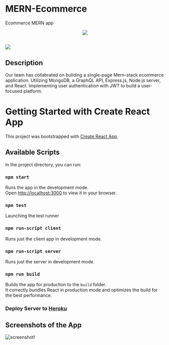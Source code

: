 # MERN-Ecommerce

Ecommerce MERN app   
 <p align="center">
   <a href="https://github.com/OilPainter1/mern/blob/master/LICENSE">
      <img src="https://img.shields.io/badge/License-MIT-green.svg" />
   </a>
</p>

## ![](https://raw.githubusercontent.com/IBM/pattern-utils/master/mern-starter/mern-architecture.png)

## Description

Our team has collabrated on buliding a single-page Mern-stack ecommerce application. Utilizing MongoDB, a GraphQL API, Express.js, Node.js server, and React. Implementing user authentication with JWT to build a user-focused platform.

# Getting Started with Create React App

This project was bootstrapped with [Create React App](https://github.com/facebook/create-react-app).

## Available Scripts

In the project directory, you can run:

### `npm start`

Runs the app in the development mode.\
Open [http://localhost:3000](http://localhost:3000) to view it in your browser.

### `npm test`

Launching the test runner

### `npm run-script client`

Runs just the client app in development mode.<br>

### `npm run-script server`

Runs just the server in development mode.<br>

### `npm run build`

Builds the app for production to the `build` folder.<br>
It correctly bundles React in production mode and optimizes the build for the best performance.

### Deploy Server to [Heroku](https://dashboard.heroku.com/)


## Screenshots of the App 


![screenshot!](https://mail.google.com/mail/u/0?ui=2&ik=d2b0711a21&attid=0.1.1&permmsgid=msg-f:1758585490111175631&th=1867c02f953b9bcf&view=fimg&fur=ip&sz=s0-l75-ft&attbid=ANGjdJ8alhRCoDmZdxMOAkCSNbgM_vWYiKIkN8w6x1bmZP5SGZxTgAhiO29NtF-TF-l5RnTSkObGTuKW4PhLPsAR9ippjBoy8U4iyvDUMBjDn39DzVqF1T_pHje-HZM&disp=emb)